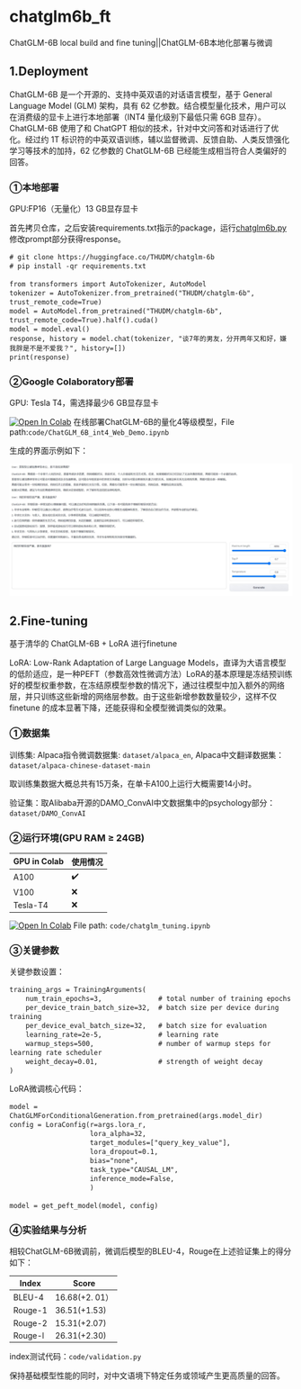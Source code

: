 # chatglm6b_ft

ChatGLM-6B local build and fine tuning||ChatGLM-6B本地化部署与微调

## 1.Deployment

ChatGLM-6B 是一个开源的、支持中英双语的对话语言模型，基于 General Language Model (GLM) 架构，具有 62 亿参数。结合模型量化技术，用户可以在消费级的显卡上进行本地部署（INT4 量化级别下最低只需 6GB 显存）。 ChatGLM-6B 使用了和 ChatGPT 相似的技术，针对中文问答和对话进行了优化。经过约 1T 标识符的中英双语训练，辅以监督微调、反馈自助、人类反馈强化学习等技术的加持，62 亿参数的 ChatGLM-6B 已经能生成相当符合人类偏好的回答。

### ①本地部署

GPU:FP16（无量化）13 GB显存显卡

首先拷贝仓库，之后安装requirements.txt指示的package，运行[chatglm6b.py](code/chatglm6b.py)修改prompt部分获得response。

```
# git clone https://huggingface.co/THUDM/chatglm-6b
# pip install -qr requirements.txt

from transformers import AutoTokenizer, AutoModel
tokenizer = AutoTokenizer.from_pretrained("THUDM/chatglm-6b", trust_remote_code=True)
model = AutoModel.from_pretrained("THUDM/chatglm-6b", trust_remote_code=True).half().cuda()
model = model.eval()
response, history = model.chat(tokenizer, "谈7年的男友，分开两年又和好，嫌我胖是不是不爱我？", history=[])
print(response)
```

### ②Google Colaboratory部署

GPU: Tesla T4，需选择最少6 GB显存显卡

[![Open In Colab](https://colab.research.google.com/assets/colab-badge.svg)](https://colab.research.google.com/drive/1-4UOCQtzX2OsdgbQOiukeX2r-wNCEJDC) 在线部署ChatGLM-6B的量化4等级模型，File path:`code/ChatGLM_6B_int4_Web_Demo.ipynb`

生成的界面示例如下：

![chatglm6b_colab_demo](photo/chatglm6b_colab_demo.JPG)

## 2.Fine-tuning

基于清华的 ChatGLM-6B + LoRA 进行finetune

LoRA: Low-Rank Adaptation of Large Language Models，直译为大语言模型的低阶适应，是一种PEFT（参数高效性微调方法）LoRA的基本原理是冻结预训练好的模型权重参数，在冻结原模型参数的情况下，通过往模型中加入额外的网络层，并只训练这些新增的网络层参数。由于这些新增参数数量较少，这样不仅 finetune 的成本显著下降，还能获得和全模型微调类似的效果。

### ①数据集

训练集: Alpaca指令微调数据集: `dataset/alpaca_en`, Alpaca中文翻译数据集：`dataset/alpaca-chinese-dataset-main` 

取训练集数据大概总共有15万条，在单卡A100上运行大概需要14小时。

验证集：取Alibaba开源的DAMO_ConvAI中文数据集中的psychology部分：`dataset/DAMO_ConvAI`

### ②运行环境(GPU RAM ≥ 24GB)

| GPU in Colab    | 使用情况     |
| ------------- | ------------ |
| A100     |    ✔️    |
| V100 | ❌ |
| Tesla-T4  |  ❌ |

[![Open In Colab](https://colab.research.google.com/assets/colab-badge.svg)](https://colab.research.google.com/drive/1dH7QZyyzyG5YHw2FGFXpy3V8p0DxYucu#scrollTo=VLG3jYxUaZmg) File path: `code/chatglm_tuning.ipynb`

### ③关键参数

关键参数设置：
```
training_args = TrainingArguments(
    num_train_epochs=3,              # total number of training epochs
    per_device_train_batch_size=32,  # batch size per device during training
    per_device_eval_batch_size=32,   # batch size for evaluation
    learning_rate=2e-5,              # learning rate
    warmup_steps=500,                # number of warmup steps for learning rate scheduler
    weight_decay=0.01,               # strength of weight decay  
)
```

LoRA微调核心代码：
```
model = ChatGLMForConditionalGeneration.from_pretrained(args.model_dir)
config = LoraConfig(r=args.lora_r,
                    lora_alpha=32,
                    target_modules=["query_key_value"],
                    lora_dropout=0.1,
                    bias="none",
                    task_type="CAUSAL_LM",
                    inference_mode=False,
                    )

model = get_peft_model(model, config)
```

### ④实验结果与分析

相较ChatGLM-6B微调前，微调后模型的BLEU-4，Rouge在上述验证集上的得分如下：

| Index    | Score      |
| ------------- | ------------ |
| BLEU-4     |    16.68(+2. 01）    |
| Rouge-1 | 36.51(+1.53) |
| Rouge-2  |  15.31(+2.07)  |
| Rouge-l    |   26.31(+2.30)  |

index测试代码：`code/validation.py`

保持基础模型性能的同时，对中文语境下特定任务或领域产生更高质量的回答。



